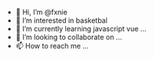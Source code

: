 - 👋 Hi, I’m @fxnie
- 👀 I’m interested in basketbal
- 🌱 I’m currently learning javascript vue ...
- 💞️ I’m looking to collaborate on ...
- 📫 How to reach me ...

<!---
fxnie/fxnie is a ✨ special ✨ repository because its `README.md` (this file) appears on your GitHub profile.
You can click the Preview link to take a look at your changes.
--->
